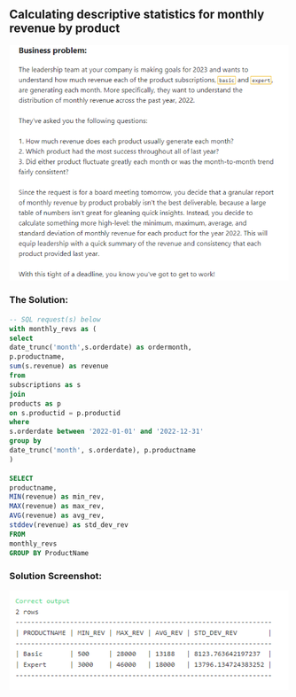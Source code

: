 ## Calculating descriptive statistics for monthly revenue by product

![B1](images/1.png)

### The Solution: 

``` SQL
-- SQL request(s)​​​​​​‌​‌​​‌‌​​​‌‌‌‌​​​​​​‌​‌‌‌ below
with monthly_revs as (
select 
date_trunc('month',s.orderdate) as ordermonth,
p.productname,
sum(s.revenue) as revenue
from 
subscriptions as s
join
products as p
on s.productid = p.productid
where
s.orderdate between '2022-01-01' and '2022-12-31'
group by 
date_trunc('month', s.orderdate), p.productname
)

SELECT 
productname,
MIN(revenue) as min_rev, 
MAX(revenue) as max_rev, 
AVG(revenue) as avg_rev, 
stddev(revenue) as std_dev_rev
FROM
monthly_revs
GROUP BY ProductName
```

### Solution Screenshot:

![B1](images/S_1.png)
